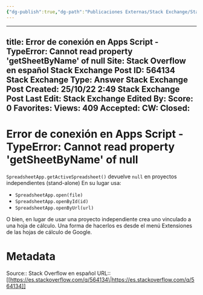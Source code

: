 ```yaml
---
{"dg-publish":true,"dg-path":"Publicaciones Externas/Stack Exchange/Stack Overflow en español/es.stackoverflow.com-564134.md","permalink":"/publicaciones-externas/stack-exchange/stack-overflow-en-espanol/es-stackoverflow-com-564134/","hide":true,"noteIcon":"\"0\"","created":"2024-04-03T12:49:10.507-06:00","updated":"2024-04-05T16:43:57.995-06:00"}
---
```


---
title: Error de conexión en Apps Script - TypeError: Cannot read property 'getSheetByName' of null
Site: Stack Overflow en español
Stack Exchange Post ID: 564134
Stack Exchange Type: Answer
Stack Exchange Post Created: 25/10/22 2:49
Stack Exchange Post Last Edit: 
Stack Exchange Edited By: 
Score: 0
Favorites: 
Views: 409
Accepted: 
CW: 
Closed: 
---
# Error de conexión en Apps Script - TypeError: Cannot read property 'getSheetByName' of null

`SpreadsheetApp.getActiveSpreadsheet()` devuelve `null` en proyectos independientes (stand-alone) En su lugar usa:

- `SpreadsheetApp.open(file)`
- `SpreadsheetApp.openById(id)`
- `SpreadsheetApp.openByUrl(url)`

O bien, en lugar de usar una proyecto independiente crea uno vinculado a una hoja de cálculo. Una forma de hacerlos es desde el menú Extensiones de las hojas de cálculo de Google.




# Metadata
Source:: Stack Overflow en español
URL:: [[https://es.stackoverflow.com/q/564134\|https://es.stackoverflow.com/q/564134]]

